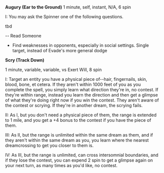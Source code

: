 __Augury (Ear to the Ground)__
1 minute, self, instant, N/A, 6 spin

I: You may ask the Spinner one of the following questions.

tbd

-- Read Someone
- Find weaknesses in opponents, especially in social settings. Single target, instead of Evade's more general dodge

__Scry (Track Down)__

1 minute, variable, variable, vs Exert Will, 8 spin

I: Target an entity you have a physical piece of--hair, fingernails, skin, blood, bone, et cetera. If they aren't within 1000 feet of you as you complete the spell, you simply learn what direction they're in, no contest. If they're within range, instead you learn the direction and then get a glimpse of what they're doing right now if you win the contest. They aren't aware of the contest or scrying. If they're in another dream, the scrying fails.

II: As I, but you don't need a physical piece of them, the range is extended to 1 mile, and you get a +4 bonus to the contest if you have the piece of them.

III: As II, but the range is unlimited within the same dream as them, and if they aren't within the same dream as you, you learn where the nearest dreamcrossing to get you closer to them is.

IV: As III, but the range is unlimited, can cross intersomnial boundaries, and if they lose the contest, you can expend 2 spin to get a glimpse again on your next turn, as many times as you'd like, no contest.